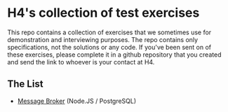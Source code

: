 # H4's collection of test exercises

This repo contains a collection of exercises that we sometimes use for demonstration and interviewing purposes. The repo contains only specifications, not the solutions or any code. If you've been sent on of these exercises, please complete it in a github repository that you created and send the link to whoever is your contact at H4.

## The List

* [Message Broker](message-broker) (Node.JS / PostgreSQL)